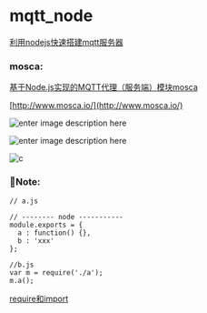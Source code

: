# mqtt_node
[利用nodejs快速搭建mqtt服务器](https://www.jianshu.com/p/9e74287e3b07)

### mosca:
[基于Node.js实现的MQTT代理（服务端）模块mosca](https://itbilu.com/nodejs/npm/Ny_j-wsve.html)

[http://www.mosca.io/](http://www.mosca.io/)

![enter image description here](https://lh3.googleusercontent.com/QyYPj4TDK4eM0t3A3OpLS-fZF8iE0uKFdx9_avRMc_BoPPOJqAb8qTR2hATpF1JSfbXBRlRM_QG5 "mqttlens")

![enter image description here](https://lh3.googleusercontent.com/Q6C3Kk36UL-xufQodWbf8y9sXrhek30NUB2zAYs5IjmL_nMoBKgPBUzv83fE7yu9pmmRFfjLJ5Pt "postman")

![c](https://lh3.googleusercontent.com/acjyqJavpLoAhREVIWlOFtbmg9AoFR502h1mLMpwgnT4Iku7pV4HHXueN1iYPXRZMWdSQ5GVcqzY)

### 📝Note:
```
// a.js

// -------- node -----------
module.exports = {
  a : function() {},
  b : 'xxx'
};
```
```
//b.js
var m = require('./a');
m.a();
```
[ require和import](https://imweb.io/topic/582293894067ce9726778be9)
